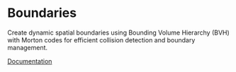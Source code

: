 # Boundaries
Create dynamic spatial boundaries using Bounding Volume Hierarchy (BVH) with Morton codes for efficient collision detection and boundary management.

[Documentation](https://c6h15.github.io/Boundaries/)